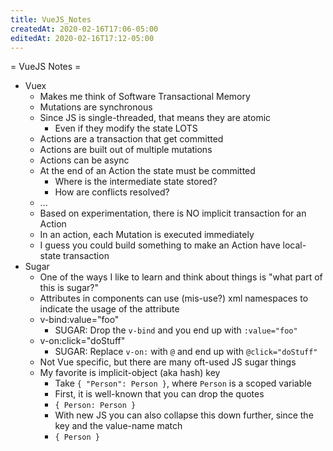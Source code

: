 ```yaml
---
title: VueJS_Notes
createdAt: 2020-02-16T17:06-05:00
editedAt: 2020-02-16T17:12-05:00
---
```


= VueJS Notes =

* Vuex
  * Makes me think of Software Transactional Memory
  * Mutations are synchronous
  * Since JS is single-threaded, that means they are atomic
    * Even if they modify the state LOTS
  * Actions are a transaction that get committed
  * Actions are built out of multiple mutations
  * Actions can be async
  * At the end of an Action the state must be committed
    * Where is the intermediate state stored?
    * How are conflicts resolved?
  * ...
  * Based on experimentation, there is NO implicit transaction for an Action
  * In an action, each Mutation is executed immediately
  * I guess you could build something to make an Action have local-state transaction
* Sugar
  * One of the ways I like to learn and think about things is "what part of this is sugar?"
  * Attributes in components can use (mis-use?) xml namespaces to indicate the usage of the attribute
  * v-bind:value="foo"
    * SUGAR: Drop the `v-bind` and you end up with `:value="foo"`
  * v-on:click="doStuff"
    * SUGAR: Replace `v-on:` with `@` and end up with `@click="doStuff"`
  * Not Vue specific, but there are many oft-used JS sugar things
  * My favorite is implicit-object (aka hash) key
    * Take `{ "Person": Person }`, where `Person` is a scoped variable
    * First, it is well-known that you can drop the quotes
    * `{ Person: Person }`
    * With new JS you can also collapse this down further, since the key and the value-name match
    * `{ Person }`

